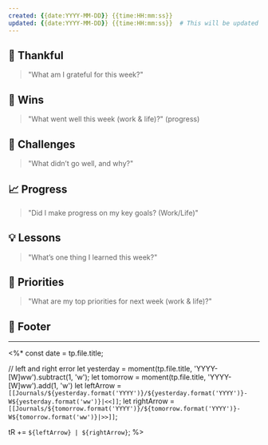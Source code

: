 ```yaml
---
created: {{date:YYYY-MM-DD}} {{time:HH:mm:ss}}
updated: {{date:YYYY-MM-DD}} {{time:HH:mm:ss}}  # This will be updated automatically
---
```


## 🙏 Thankful
> "What am I grateful for this week?"

## 🎉 Wins 
> "What went well this week (work & life)?" (progress)

## 🚧 Challenges 
> "What didn’t go well, and why?"

## 📈 Progress 
> "Did I make progress on my key goals? (Work/Life)"

## 💡 Lessons 
> "What’s one thing I learned this week?"

## 📅 Priorities 
> "What are my top priorities for next week (work & life)?"


## 🐾 Footer 
-----
<%*
const date = tp.file.title;

// left and right error 
let yesterday =  moment(tp.file.title, 'YYYY-[W]ww').subtract(1, 'w');
let tomorrow = moment(tp.file.title, 'YYYY-[W]ww').add(1, 'w')
let leftArrow = `[[Journals/${yesterday.format('YYYY')}/${yesterday.format('YYYY')}-W${yesterday.format('ww')}|<<]]`;
let rightArrow = `[[Journals/${tomorrow.format('YYYY')}/${tomorrow.format('YYYY')}-W${tomorrow.format('ww')}|>>]]`;

tR += `${leftArrow} | ${rightArrow}`;
%>

